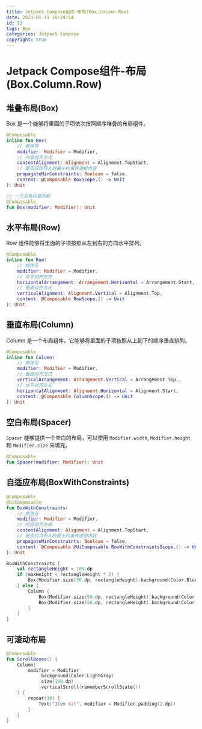 ```yaml
---
title: Jetpack Compose组件-布局(Box.Column.Row)
date: 2023-01-11 10:24:54
id: 53
tags: Box
categories: Jetpack Compose
copyright: true
---
```


#  Jetpack Compose组件-布局(Box.Column.Row)

## 堆叠布局(Box)

Box 是一个能够将里面的子项依次按照顺序堆叠的布局组件。

```kotlin
@Composable
inline fun Box(
    // 修饰符
    modifier: Modifier = Modifier,
    // 内容对齐方式
    contentAlignment: Alignment = Alignment.TopStart,
    // 是否应将传入的最小约束传递给内容
    propagateMinConstraints: Boolean = false,
    content: @Composable BoxScope.() -> Unit
): Unit

// 一个没有内容的框
@Composable
fun Box(modifier: Modifier): Unit
```

## 水平布局(Row)

Row 组件能够将里面的子项按照从左到右的方向水平排列。

```kotlin
@Composable
inline fun Row(
    // 修饰符
    modifier: Modifier = Modifier,
    // 水平对齐方式
    horizontalArrangement: Arrangement.Horizontal = Arrangement.Start,
    // 垂直对齐方式
    verticalAlignment: Alignment.Vertical = Alignment.Top,
    content: @Composable RowScope.() -> Unit
): Unit
```



## 垂直布局(Column)

Column 是一个布局组件，它能够将里面的子项按照从上到下的顺序垂直排列。

```kotlin
@Composable
inline fun Column(
    // 修饰符
    modifier: Modifier = Modifier,
    // 垂直对齐方式
    verticalArrangement: Arrangement.Vertical = Arrangement.Top,,
    // 水平对齐方式
    horizontalAlignment: Alignment.Horizontal = Alignment.Start,
    content: @Composable ColumnScope.() -> Unit
): Unit
```



## 空白布局(Spacer)

`Spacer` 能够提供一个空白的布局，可以使用 `Modifier.width`, `Modifier.height` 和 `Modifier.size` 来填充。

```kotlin
@Composable
fun Spacer(modifier: Modifier): Unit
```

## 自适应布局(BoxWithConstraints)

```kotlin
@Composable
@UiComposable
fun BoxWithConstraints(
    // 修饰符
    modifier: Modifier = Modifier,
    // 内容对齐方式
    contentAlignment: Alignment = Alignment.TopStart,
    // 是否应将传入的最小约束传递给内容
    propagateMinConstraints: Boolean = false,
    content: @Composable @UiComposable BoxWithConstraintsScope.() -> Unit
): Unit
```

```kotlin
BoxWithConstraints {
    val rectangleHeight = 100.dp
    if (maxHeight < rectangleHeight * 2) {
        Box(Modifier.size(50.dp, rectangleHeight).background(Color.Blue))
    } else {
        Column {
            Box(Modifier.size(50.dp, rectangleHeight).background(Color.Blue))
            Box(Modifier.size(50.dp, rectangleHeight).background(Color.Gray))
        }
    }
}
```

## 可滚动布局

```kotlin
@Composable
fun ScrollBoxes() {
    Column(
        modifier = Modifier
            .background(Color.LightGray)
            .size(100.dp)
            .verticalScroll(rememberScrollState())
    ) {
        repeat(10) {
            Text("Item $it", modifier = Modifier.padding(2.dp))
        }
    }
}
```

